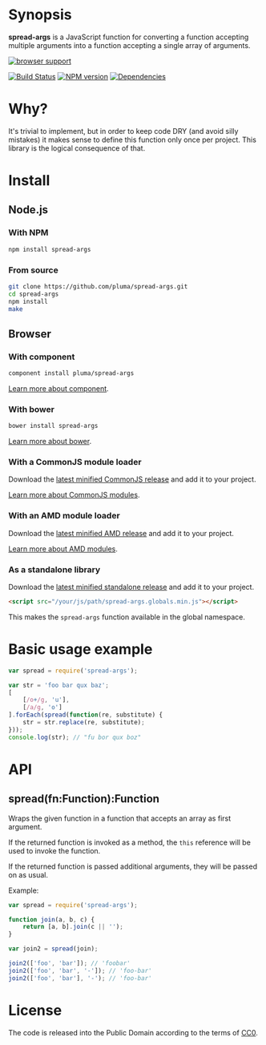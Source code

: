 # Synopsis

**spread-args** is a JavaScript function for converting a function accepting multiple arguments into a function accepting a single array of arguments.

[![browser support](https://ci.testling.com/pluma/spread-args.png)](https://ci.testling.com/pluma/spread-args)

[![Build Status](https://travis-ci.org/pluma/spread-args.png?branch=master)](https://travis-ci.org/pluma/spread-args) [![NPM version](https://badge.fury.io/js/spread-args.png)](http://badge.fury.io/js/spread-args) [![Dependencies](https://david-dm.org/pluma/spread-args.png)](https://david-dm.org/pluma/spread-args)

# Why?

It's trivial to implement, but in order to keep code DRY (and avoid silly mistakes) it makes sense to define this function only once per project. This library is the logical consequence of that.

# Install

## Node.js

### With NPM

```sh
npm install spread-args
```

### From source

```sh
git clone https://github.com/pluma/spread-args.git
cd spread-args
npm install
make
```

## Browser

### With component

```sh
component install pluma/spread-args
```

[Learn more about component](https://github.com/component/component).

### With bower

```sh
bower install spread-args
```

[Learn more about bower](https://github.com/twitter/bower).

### With a CommonJS module loader

Download the [latest minified CommonJS release](https://raw.github.com/pluma/spread-args/master/dist/spread-args.min.js) and add it to your project.

[Learn more about CommonJS modules](http://wiki.commonjs.org/wiki/Modules/1.1).

### With an AMD module loader

Download the [latest minified AMD release](https://raw.github.com/pluma/spread-args/master/dist/spread-args.amd.min.js) and add it to your project.

[Learn more about AMD modules](http://requirejs.org/docs/whyamd.html).

### As a standalone library

Download the [latest minified standalone release](https://raw.github.com/pluma/spread-args/master/dist/spread-args.globals.min.js) and add it to your project.

```html
<script src="/your/js/path/spread-args.globals.min.js"></script>
```

This makes the `spread-args` function available in the global namespace.

# Basic usage example

```javascript
var spread = require('spread-args');

var str = 'foo bar qux baz';
[
    [/o+/g, 'u'],
    [/a/g, 'o']
].forEach(spread(function(re, substitute) {
    str = str.replace(re, substitute);
}));
console.log(str); // "fu bor qux boz"
```

# API

## spread(fn:Function):Function

Wraps the given function in a function that accepts an array as first argument.

If the returned function is invoked as a method, the `this` reference will be used to invoke the function.

If the returned function is passed additional arguments, they will be passed on as usual.

Example:

```javascript
var spread = require('spread-args');

function join(a, b, c) {
    return [a, b].join(c || '');
}

var join2 = spread(join);

join2(['foo', 'bar']); // 'foobar'
join2(['foo', 'bar', '-']); // 'foo-bar'
join2(['foo', 'bar'], '-'); // 'foo-bar'
```

# License

The code is released into the Public Domain according to the terms of [CC0](http://creativecommons.org/publicdomain/zero/1.0/).
